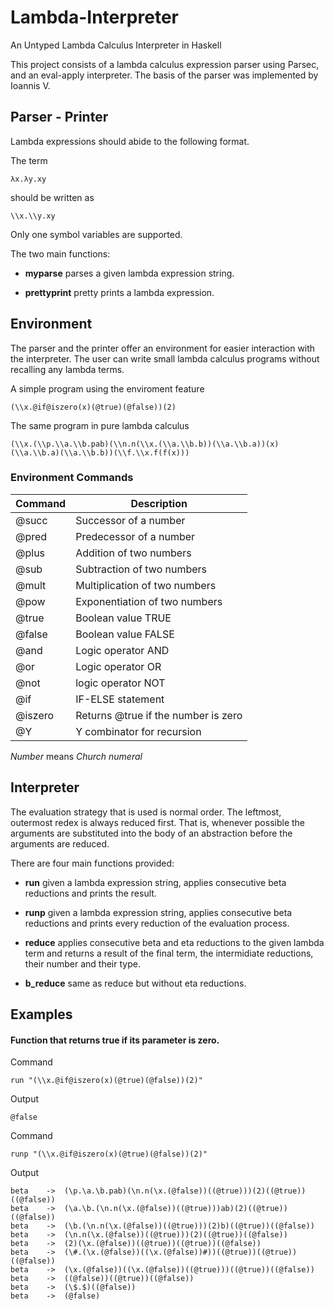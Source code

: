 # Lambda-Interpreter

An Untyped Lambda Calculus Interpreter in Haskell

This project consists of a lambda calculus expression parser using Parsec,
and an eval-apply interpreter. The basis of the parser was implemented by
Ioannis V.

## Parser - Printer

Lambda expressions should abide to the following format.

The term
```
λx.λy.xy
```
should be written as
```
\\x.\\y.xy
```

Only one symbol variables are supported.

The two main functions:

* **myparse** parses a given lambda expression string.

* **prettyprint** pretty prints a lambda expression.

## Environment

Τhe parser and the printer offer an environment for easier interaction with the
interpreter. The user can write small lambda calculus programs without recalling
any lambda terms.

A simple program using the enviroment feature
```
(\\x.@if@iszero(x)(@true)(@false))(2)
```

The same program in pure lambda calculus
```
(\\x.(\\p.\\a.\\b.pab)(\\n.n(\\x.(\\a.\\b.b))(\\a.\\b.a))(x)(\\a.\\b.a)(\\a.\\b.b))(\\f.\\x.f(f(x)))
```

### Environment Commands

| Command | Description |
| --- | --- |
| @succ | Successor of a number |
| @pred | Predecessor of a number |
| @plus | Addition of two numbers |
| @sub  | Subtraction of two numbers |
| @mult | Multiplication of two numbers |
| @pow  | Exponentiation of two numbers |
| @true | Boolean value TRUE |
| @false | Boolean value FALSE |
| @and | Logic operator AND |
| @or | Logic operator OR |
| @not | logic operator NOT |
| @if | IF-ELSE statement |
| @iszero | Returns @true if the number is zero |
| @Y | Y combinator for recursion |

*Number* means *Church numeral*

## Interpreter

The evaluation strategy that is used is normal order. The leftmost, outermost
redex is always reduced first. That is, whenever possible the arguments are
substituted into the body of an abstraction before the arguments are reduced.

There are four main functions provided:

* **run** given a lambda expression string, applies consecutive beta reductions
and prints the result.

* **runp** given a lambda expression string, applies consecutive beta reductions
and prints every reduction of the evaluation process.

* **reduce** applies consecutive beta and eta reductions to the given lambda
term and returns a result of the final term, the intermidiate reductions, their
number and their type.

* **b_reduce** same as reduce but without eta reductions.

## Examples

#### Function that returns true if its parameter is zero.

Command
```
run "(\\x.@if@iszero(x)(@true)(@false))(2)"
```
Output
```
@false
```

Command
```
runp "(\\x.@if@iszero(x)(@true)(@false))(2)"
```
Output
```
beta	->	(\p.\a.\b.pab)(\n.n(\x.(@false))((@true)))(2)((@true))((@false))
beta	->	(\a.\b.(\n.n(\x.(@false))((@true)))ab)(2)((@true))((@false))
beta	->	(\b.(\n.n(\x.(@false))((@true)))(2)b)((@true))((@false))
beta	->	(\n.n(\x.(@false))((@true)))(2)((@true))((@false))
beta	->	(2)(\x.(@false))((@true))((@true))((@false))
beta	->	(\#.(\x.(@false))((\x.(@false))#))((@true))((@true))((@false))
beta	->	(\x.(@false))((\x.(@false))((@true)))((@true))((@false))
beta	->	((@false))((@true))((@false))
beta	->	(\$.$)((@false))
beta	->	(@false)
```
